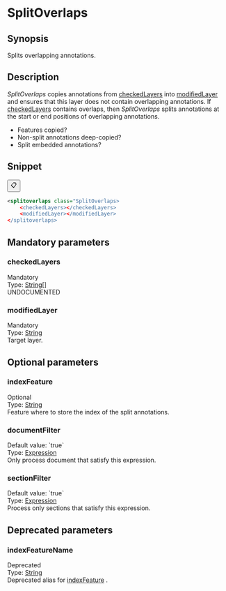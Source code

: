 <h1 class="module">SplitOverlaps</h1>

## Synopsis

Splits overlapping annotations.

## Description

 *SplitOverlaps* copies annotations from <a href="#checkedLayers" class="param">checkedLayers</a> into <a href="#modifiedLayer" class="param">modifiedLayer</a> and ensures that this layer does not contain overlapping annotations. If <a href="#checkedLayers" class="param">checkedLayers</a> contains overlaps, then *SplitOverlaps* splits annotations at the start or end positions of overlapping annotations.


* Features copied?
* Non-split annotations deep-copied?
* Split embedded annotations?

## Snippet



<button class="copy-code-button" title="Copy to clipboard" onclick="copy_code(this)">📋</button>
```xml
<splitoverlaps class="SplitOverlaps>
    <checkedLayers></checkedLayers>
    <modifiedLayer></modifiedLayer>
</splitoverlaps>
```

## Mandatory parameters

<h3 id="checkedLayers" class="param">checkedLayers</h3>

<div class="param-level param-level-mandatory">Mandatory
</div>
<div class="param-type">Type: <a href="../converter/java.lang.String%5B%5D" class="converter">String[]</a>
</div>
UNDOCUMENTED

<h3 id="modifiedLayer" class="param">modifiedLayer</h3>

<div class="param-level param-level-mandatory">Mandatory
</div>
<div class="param-type">Type: <a href="../converter/java.lang.String" class="converter">String</a>
</div>
Target layer.

## Optional parameters

<h3 id="indexFeature" class="param">indexFeature</h3>

<div class="param-level param-level-optional">Optional
</div>
<div class="param-type">Type: <a href="../converter/java.lang.String" class="converter">String</a>
</div>
Feature where to store the index of the split annotations.

<h3 id="documentFilter" class="param">documentFilter</h3>

<div class="param-level param-level-default-value">Default value: `true`
</div>
<div class="param-type">Type: <a href="../converter/fr.inra.maiage.bibliome.alvisnlp.core.corpus.expressions.Expression" class="converter">Expression</a>
</div>
Only process document that satisfy this expression.

<h3 id="sectionFilter" class="param">sectionFilter</h3>

<div class="param-level param-level-default-value">Default value: `true`
</div>
<div class="param-type">Type: <a href="../converter/fr.inra.maiage.bibliome.alvisnlp.core.corpus.expressions.Expression" class="converter">Expression</a>
</div>
Process only sections that satisfy this expression.

## Deprecated parameters

<h3 id="indexFeatureName" class="param">indexFeatureName</h3>

<div class="param-level param-level-deprecated">Deprecated
</div>
<div class="param-type">Type: <a href="../converter/java.lang.String" class="converter">String</a>
</div>
Deprecated alias for <a href="#indexFeature" class="param">indexFeature</a> .

